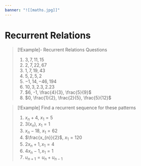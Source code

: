 ```yaml
---
banner: "![[maths.jpg]]"
---
```

# Recurrent Relations 

> [!Example]- Recurrent Relations Questions 
> 1. $3, 7, 11, 15$
> 2. $2, 7, 22, 67$
> 3. $1, 7, 19, 43$
> 4. $5, 2, 5, 2$
> 5. $-1, 14, -46, 194$
> 6. $10, 3, 2.3, 2.23$
> 7. $6, -1, \frac{4}{3}, \frac{5}{9}$
> 8. $0, \frac{1}{2}, \frac{2}{5}, \frac{5}{12}$

> [!Example] Find a recurrent sequence for these patterns 
> 1. $x_{n}+4$, $x_{1}=5$
> 2. $3(x_{n})$, $x_{1}=1$
> 3. $x_{n}-18$, $x_{1}=62$
> 4. $\frac{x_{n}}{2}$, $x_{1}=120$
> 5. $2x_{n}+1, x_{1}=4$
> 6. $4x_{n}-1, x_{1}=1$
> 7. $u_{n+1}=u_{n}+u_{n-1}$